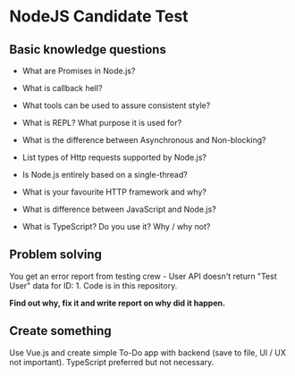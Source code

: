 # NodeJS Candidate Test

## Basic knowledge questions

- What are Promises in Node.js?

- What is callback hell?

- What tools can be used to assure consistent style?

- What is REPL? What purpose it is used for?

- What is the difference between Asynchronous and Non-blocking?

- List types of Http requests supported by Node.js?

- Is Node.js entirely based on a single-thread?

- What is your favourite HTTP framework and why?

- What is difference between JavaScript and Node.js?

- What is TypeScript? Do you use it? Why / why not?

## Problem solving

You get an error report from testing crew - User API doesn't return "Test User" data for ID: 1.
Code is in this repository.

**Find out why, fix it and write report on why did it happen.**

## Create something

Use Vue.js and create simple To-Do app with backend (save to file, UI / UX not important).  TypeScript preferred but not necessary.
